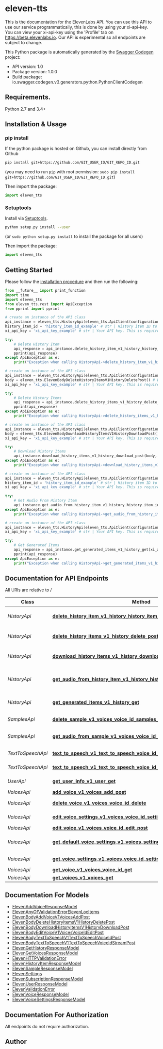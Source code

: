 # eleven-tts
This is the documentation for the ElevenLabs API. You can use this API to use our service programmatically, this is done by using your xi-api-key. <br/> You can view your xi-api-key using the 'Profile' tab on https://beta.elevenlabs.io. Our API is experimental so all endpoints are subject to change.

This Python package is automatically generated by the [Swagger Codegen](https://github.com/swagger-api/swagger-codegen) project:

- API version: 1.0
- Package version: 1.0.0
- Build package: io.swagger.codegen.v3.generators.python.PythonClientCodegen

## Requirements.

Python 2.7 and 3.4+

## Installation & Usage
### pip install

If the python package is hosted on Github, you can install directly from Github

```sh
pip install git+https://github.com/GIT_USER_ID/GIT_REPO_ID.git
```
(you may need to run `pip` with root permission: `sudo pip install git+https://github.com/GIT_USER_ID/GIT_REPO_ID.git`)

Then import the package:
```python
import eleven_tts 
```

### Setuptools

Install via [Setuptools](http://pypi.python.org/pypi/setuptools).

```sh
python setup.py install --user
```
(or `sudo python setup.py install` to install the package for all users)

Then import the package:
```python
import eleven_tts
```

## Getting Started

Please follow the [installation procedure](#installation--usage) and then run the following:

```python
from __future__ import print_function
import time
import eleven_tts
from eleven_tts.rest import ApiException
from pprint import pprint

# create an instance of the API class
api_instance = eleven_tts.HistoryApi(eleven_tts.ApiClient(configuration))
history_item_id = 'history_item_id_example' # str | History item ID to be used, you can use GET https://api.elevenlabs.io/v1/history to receive a list of history items and their IDs.
xi_api_key = 'xi_api_key_example' # str | Your API key. This is required by most endpoints to access our API programatically. You can view your xi-api-key using the 'Profile' tab on the website. (optional)

try:
    # Delete History Item
    api_response = api_instance.delete_history_item_v1_history_history_item_id_delete(history_item_id, xi_api_key=xi_api_key)
    pprint(api_response)
except ApiException as e:
    print("Exception when calling HistoryApi->delete_history_item_v1_history_history_item_id_delete: %s\n" % e)

# create an instance of the API class
api_instance = eleven_tts.HistoryApi(eleven_tts.ApiClient(configuration))
body = eleven_tts.ElevenBodyDeleteHistoryItemsV1HistoryDeletePost() # ElevenBodyDeleteHistoryItemsV1HistoryDeletePost | 
xi_api_key = 'xi_api_key_example' # str | Your API key. This is required by most endpoints to access our API programatically. You can view your xi-api-key using the 'Profile' tab on the website. (optional)

try:
    # Delete History Items
    api_response = api_instance.delete_history_items_v1_history_delete_post(body, xi_api_key=xi_api_key)
    pprint(api_response)
except ApiException as e:
    print("Exception when calling HistoryApi->delete_history_items_v1_history_delete_post: %s\n" % e)

# create an instance of the API class
api_instance = eleven_tts.HistoryApi(eleven_tts.ApiClient(configuration))
body = eleven_tts.ElevenBodyDownloadHistoryItemsV1HistoryDownloadPost() # ElevenBodyDownloadHistoryItemsV1HistoryDownloadPost | 
xi_api_key = 'xi_api_key_example' # str | Your API key. This is required by most endpoints to access our API programatically. You can view your xi-api-key using the 'Profile' tab on the website. (optional)

try:
    # Download History Items
    api_instance.download_history_items_v1_history_download_post(body, xi_api_key=xi_api_key)
except ApiException as e:
    print("Exception when calling HistoryApi->download_history_items_v1_history_download_post: %s\n" % e)

# create an instance of the API class
api_instance = eleven_tts.HistoryApi(eleven_tts.ApiClient(configuration))
history_item_id = 'history_item_id_example' # str | History item ID to be used, you can use GET https://api.elevenlabs.io/v1/history to receive a list of history items and their IDs.
xi_api_key = 'xi_api_key_example' # str | Your API key. This is required by most endpoints to access our API programatically. You can view your xi-api-key using the 'Profile' tab on the website. (optional)

try:
    # Get Audio From History Item
    api_instance.get_audio_from_history_item_v1_history_history_item_id_audio_get(history_item_id, xi_api_key=xi_api_key)
except ApiException as e:
    print("Exception when calling HistoryApi->get_audio_from_history_item_v1_history_history_item_id_audio_get: %s\n" % e)

# create an instance of the API class
api_instance = eleven_tts.HistoryApi(eleven_tts.ApiClient(configuration))
xi_api_key = 'xi_api_key_example' # str | Your API key. This is required by most endpoints to access our API programatically. You can view your xi-api-key using the 'Profile' tab on the website. (optional)

try:
    # Get Generated Items
    api_response = api_instance.get_generated_items_v1_history_get(xi_api_key=xi_api_key)
    pprint(api_response)
except ApiException as e:
    print("Exception when calling HistoryApi->get_generated_items_v1_history_get: %s\n" % e)
```

## Documentation for API Endpoints

All URIs are relative to */*

Class | Method | HTTP request | Description
------------ | ------------- | ------------- | -------------
*HistoryApi* | [**delete_history_item_v1_history_history_item_id_delete**](docs/HistoryApi.md#delete_history_item_v1_history_history_item_id_delete) | **DELETE** /v1/history/{history_item_id} | Delete History Item
*HistoryApi* | [**delete_history_items_v1_history_delete_post**](docs/HistoryApi.md#delete_history_items_v1_history_delete_post) | **POST** /v1/history/delete | Delete History Items
*HistoryApi* | [**download_history_items_v1_history_download_post**](docs/HistoryApi.md#download_history_items_v1_history_download_post) | **POST** /v1/history/download | Download History Items
*HistoryApi* | [**get_audio_from_history_item_v1_history_history_item_id_audio_get**](docs/HistoryApi.md#get_audio_from_history_item_v1_history_history_item_id_audio_get) | **GET** /v1/history/{history_item_id}/audio | Get Audio From History Item
*HistoryApi* | [**get_generated_items_v1_history_get**](docs/HistoryApi.md#get_generated_items_v1_history_get) | **GET** /v1/history | Get Generated Items
*SamplesApi* | [**delete_sample_v1_voices_voice_id_samples_sample_id_delete**](docs/SamplesApi.md#delete_sample_v1_voices_voice_id_samples_sample_id_delete) | **DELETE** /v1/voices/{voice_id}/samples/{sample_id} | Delete Sample
*SamplesApi* | [**get_audio_from_sample_v1_voices_voice_id_samples_sample_id_audio_get**](docs/SamplesApi.md#get_audio_from_sample_v1_voices_voice_id_samples_sample_id_audio_get) | **GET** /v1/voices/{voice_id}/samples/{sample_id}/audio | Get Audio From Sample
*TextToSpeechApi* | [**text_to_speech_v1_text_to_speech_voice_id_post**](docs/TextToSpeechApi.md#text_to_speech_v1_text_to_speech_voice_id_post) | **POST** /v1/text-to-speech/{voice_id} | Text To Speech
*TextToSpeechApi* | [**text_to_speech_v1_text_to_speech_voice_id_stream_post**](docs/TextToSpeechApi.md#text_to_speech_v1_text_to_speech_voice_id_stream_post) | **POST** /v1/text-to-speech/{voice_id}/stream | Text To Speech
*UserApi* | [**get_user_info_v1_user_get**](docs/UserApi.md#get_user_info_v1_user_get) | **GET** /v1/user | Get User Info
*VoicesApi* | [**add_voice_v1_voices_add_post**](docs/VoicesApi.md#add_voice_v1_voices_add_post) | **POST** /v1/voices/add | Add Voice
*VoicesApi* | [**delete_voice_v1_voices_voice_id_delete**](docs/VoicesApi.md#delete_voice_v1_voices_voice_id_delete) | **DELETE** /v1/voices/{voice_id} | Delete Voice
*VoicesApi* | [**edit_voice_settings_v1_voices_voice_id_settings_edit_post**](docs/VoicesApi.md#edit_voice_settings_v1_voices_voice_id_settings_edit_post) | **POST** /v1/voices/{voice_id}/settings/edit | Edit Voice Settings
*VoicesApi* | [**edit_voice_v1_voices_voice_id_edit_post**](docs/VoicesApi.md#edit_voice_v1_voices_voice_id_edit_post) | **POST** /v1/voices/{voice_id}/edit | Edit Voice
*VoicesApi* | [**get_default_voice_settings_v1_voices_settings_default_get**](docs/VoicesApi.md#get_default_voice_settings_v1_voices_settings_default_get) | **GET** /v1/voices/settings/default | Get Default Voice Settings
*VoicesApi* | [**get_voice_settings_v1_voices_voice_id_settings_get**](docs/VoicesApi.md#get_voice_settings_v1_voices_voice_id_settings_get) | **GET** /v1/voices/{voice_id}/settings | Get Voice Settings
*VoicesApi* | [**get_voice_v1_voices_voice_id_get**](docs/VoicesApi.md#get_voice_v1_voices_voice_id_get) | **GET** /v1/voices/{voice_id} | Get Voice
*VoicesApi* | [**get_voices_v1_voices_get**](docs/VoicesApi.md#get_voices_v1_voices_get) | **GET** /v1/voices | Get Voices

## Documentation For Models

 - [ElevenAddVoiceResponseModel](docs/ElevenAddVoiceResponseModel.md)
 - [ElevenAnyOfValidationErrorElevenLocItems](docs/ElevenAnyOfValidationErrorElevenLocItems.md)
 - [ElevenBodyAddVoiceV1VoicesAddPost](docs/ElevenBodyAddVoiceV1VoicesAddPost.md)
 - [ElevenBodyDeleteHistoryItemsV1HistoryDeletePost](docs/ElevenBodyDeleteHistoryItemsV1HistoryDeletePost.md)
 - [ElevenBodyDownloadHistoryItemsV1HistoryDownloadPost](docs/ElevenBodyDownloadHistoryItemsV1HistoryDownloadPost.md)
 - [ElevenBodyEditVoiceV1VoicesVoiceIdEditPost](docs/ElevenBodyEditVoiceV1VoicesVoiceIdEditPost.md)
 - [ElevenBodyTextToSpeechV1TextToSpeechVoiceIdPost](docs/ElevenBodyTextToSpeechV1TextToSpeechVoiceIdPost.md)
 - [ElevenBodyTextToSpeechV1TextToSpeechVoiceIdStreamPost](docs/ElevenBodyTextToSpeechV1TextToSpeechVoiceIdStreamPost.md)
 - [ElevenGetHistoryResponseModel](docs/ElevenGetHistoryResponseModel.md)
 - [ElevenGetVoicesResponseModel](docs/ElevenGetVoicesResponseModel.md)
 - [ElevenHTTPValidationError](docs/ElevenHTTPValidationError.md)
 - [ElevenHistoryItemResponseModel](docs/ElevenHistoryItemResponseModel.md)
 - [ElevenSampleResponseModel](docs/ElevenSampleResponseModel.md)
 - [ElevenSettings](docs/ElevenSettings.md)
 - [ElevenSubscriptionResponseModel](docs/ElevenSubscriptionResponseModel.md)
 - [ElevenUserResponseModel](docs/ElevenUserResponseModel.md)
 - [ElevenValidationError](docs/ElevenValidationError.md)
 - [ElevenVoiceResponseModel](docs/ElevenVoiceResponseModel.md)
 - [ElevenVoiceSettingsResponseModel](docs/ElevenVoiceSettingsResponseModel.md)

## Documentation For Authorization

 All endpoints do not require authorization.


## Author


